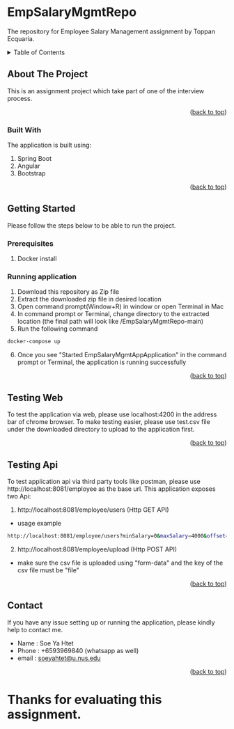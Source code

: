 <a name="readme-top"></a>
# EmpSalaryMgmtRepo
The repository for Employee Salary Management assignment by Toppan Ecquaria.

<details>
  <summary>Table of Contents</summary>
  <ol>
    <li>
      <a href="#about-the-project">About The Project</a>
      <ul>
        <li><a href="#built-with">Built With</a></li>
      </ul>
    </li>
    <li>
      <a href="#getting-started">Getting Started</a>
      <ul>
        <li><a href="#prerequisites">Prerequisites</a></li>
        <li><a href="#running-application">Running Application</a></li>
      </ul>
    </li>
    <li><a href="#testing-web">Testing Web</a></li>
    <li><a href="#testing-api">Testing Api</a></li>
    <li><a href="#contact">Contact</a></li>
  </ol>
</details>

<!-- ABOUT THE PROJECT -->
## About The Project

This is an assignment project which take part of one of the interview process.

<p align="right">(<a href="#readme-top">back to top</a>)</p>

### Built With

The application is built using:

1. Spring Boot
2. Angular
3. Bootstrap

<p align="right">(<a href="#readme-top">back to top</a>)</p>

<!-- GETTING STARTED -->
## Getting Started

Please follow the steps below to be able to run the project.

### Prerequisites

1. Docker install

### Running application

1. Download this repository as Zip file
2. Extract the downloaded zip file in desired location
3. Open command prompt(Window+R) in window or open Terminal in Mac
4. In command prompt or Terminal, change directory to the extracted location (the final path will look like /EmpSalaryMgmtRepo-main)
5. Run the following command
  ```sh
  docker-compose up
  ```
6. Once you see "Started EmpSalaryMgmtAppApplication" in the command prompt or Terminal, the application is running successfully
<p align="right">(<a href="#readme-top">back to top</a>)</p>

## Testing Web

To test the application via web, please use localhost:4200 in the address bar of chrome browser.
To make testing easier, please use test.csv file under the downloaded directory to upload to the application first.
<p align="right">(<a href="#readme-top">back to top</a>)</p>

## Testing Api

To test application api via third party tools like postman, please use http://localhost:8081/employee as the base url.
This application exposes two Api:

1. http://localhost:8081/employee/users (Http GET API)
  * usage example
  ```sh
  http://localhost:8081/employee/users?minSalary=0&maxSalary=4000&offset=0&limit=30&sort=+name
  ```
   
2. http://localhost:8081/employee/upload (Http POST API)
  * make sure the csv file is uploaded using "form-data" and the key of the csv file must be "file"

<p align="right">(<a href="#readme-top">back to top</a>)</p>



<!-- CONTACT -->
## Contact

If you have any issue setting up or running the application, please kindly help to contact me.

* Name : Soe Ya Htet
* Phone : +6593969840 (whatsapp as well)
* email : soeyahtet@u.nus.edu

<p align="right">(<a href="#readme-top">back to top</a>)</p>

<h1>Thanks for evaluating this assignment.</h1>
